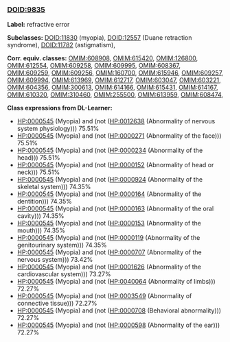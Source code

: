 
### [DOID:9835](http://purl.obolibrary.org/obo/DOID_9835)
**Label:** refractive error

**Subclasses:** [DOID:11830](http://purl.obolibrary.org/obo/DOID_11830) (myopia), [DOID:12557](http://purl.obolibrary.org/obo/DOID_12557) (Duane retraction syndrome), [DOID:11782](http://purl.obolibrary.org/obo/DOID_11782) (astigmatism), 

**Corr. equiv. classes:** [OMIM:608908](http://purl.obolibrary.org/obo/OMIM_608908), [OMIM:615420](http://purl.obolibrary.org/obo/OMIM_615420), [OMIM:126800](http://purl.obolibrary.org/obo/OMIM_126800), [OMIM:612554](http://purl.obolibrary.org/obo/OMIM_612554), [OMIM:609258](http://purl.obolibrary.org/obo/OMIM_609258), [OMIM:609995](http://purl.obolibrary.org/obo/OMIM_609995), [OMIM:608367](http://purl.obolibrary.org/obo/OMIM_608367), [OMIM:609259](http://purl.obolibrary.org/obo/OMIM_609259), [OMIM:609256](http://purl.obolibrary.org/obo/OMIM_609256), [OMIM:160700](http://purl.obolibrary.org/obo/OMIM_160700), [OMIM:615946](http://purl.obolibrary.org/obo/OMIM_615946), [OMIM:609257](http://purl.obolibrary.org/obo/OMIM_609257), [OMIM:609994](http://purl.obolibrary.org/obo/OMIM_609994), [OMIM:613969](http://purl.obolibrary.org/obo/OMIM_613969), [OMIM:612717](http://purl.obolibrary.org/obo/OMIM_612717), [OMIM:603047](http://purl.obolibrary.org/obo/OMIM_603047), [OMIM:603221](http://purl.obolibrary.org/obo/OMIM_603221), [OMIM:604356](http://purl.obolibrary.org/obo/OMIM_604356), [OMIM:300613](http://purl.obolibrary.org/obo/OMIM_300613), [OMIM:614166](http://purl.obolibrary.org/obo/OMIM_614166), [OMIM:615431](http://purl.obolibrary.org/obo/OMIM_615431), [OMIM:614167](http://purl.obolibrary.org/obo/OMIM_614167), [OMIM:610320](http://purl.obolibrary.org/obo/OMIM_610320), [OMIM:310460](http://purl.obolibrary.org/obo/OMIM_310460), [OMIM:255500](http://purl.obolibrary.org/obo/OMIM_255500), [OMIM:613959](http://purl.obolibrary.org/obo/OMIM_613959), [OMIM:608474](http://purl.obolibrary.org/obo/OMIM_608474), 

**Class expressions from DL-Learner:**

- [HP:0000545](http://purl.obolibrary.org/obo/HP_0000545) (Myopia) and (not ([HP:0012638](http://purl.obolibrary.org/obo/HP_0012638) (Abnormality of nervous system physiology))) 75.51%
- [HP:0000545](http://purl.obolibrary.org/obo/HP_0000545) (Myopia) and (not ([HP:0000271](http://purl.obolibrary.org/obo/HP_0000271) (Abnormality of the face))) 75.51%
- [HP:0000545](http://purl.obolibrary.org/obo/HP_0000545) (Myopia) and (not ([HP:0000234](http://purl.obolibrary.org/obo/HP_0000234) (Abnormality of the head))) 75.51%
- [HP:0000545](http://purl.obolibrary.org/obo/HP_0000545) (Myopia) and (not ([HP:0000152](http://purl.obolibrary.org/obo/HP_0000152) (Abnormality of head or neck))) 75.51%
- [HP:0000545](http://purl.obolibrary.org/obo/HP_0000545) (Myopia) and (not ([HP:0000924](http://purl.obolibrary.org/obo/HP_0000924) (Abnormality of the skeletal system))) 74.35%
- [HP:0000545](http://purl.obolibrary.org/obo/HP_0000545) (Myopia) and (not ([HP:0000164](http://purl.obolibrary.org/obo/HP_0000164) (Abnormality of the dentition))) 74.35%
- [HP:0000545](http://purl.obolibrary.org/obo/HP_0000545) (Myopia) and (not ([HP:0000163](http://purl.obolibrary.org/obo/HP_0000163) (Abnormality of the oral cavity))) 74.35%
- [HP:0000545](http://purl.obolibrary.org/obo/HP_0000545) (Myopia) and (not ([HP:0000153](http://purl.obolibrary.org/obo/HP_0000153) (Abnormality of the mouth))) 74.35%
- [HP:0000545](http://purl.obolibrary.org/obo/HP_0000545) (Myopia) and (not ([HP:0000119](http://purl.obolibrary.org/obo/HP_0000119) (Abnormality of the genitourinary system))) 74.35%
- [HP:0000545](http://purl.obolibrary.org/obo/HP_0000545) (Myopia) and (not ([HP:0000707](http://purl.obolibrary.org/obo/HP_0000707) (Abnormality of the nervous system))) 73.42%
- [HP:0000545](http://purl.obolibrary.org/obo/HP_0000545) (Myopia) and (not ([HP:0001626](http://purl.obolibrary.org/obo/HP_0001626) (Abnormality of the cardiovascular system))) 73.27%
- [HP:0000545](http://purl.obolibrary.org/obo/HP_0000545) (Myopia) and (not ([HP:0040064](http://purl.obolibrary.org/obo/HP_0040064) (Abnormality of limbs))) 72.27%
- [HP:0000545](http://purl.obolibrary.org/obo/HP_0000545) (Myopia) and (not ([HP:0003549](http://purl.obolibrary.org/obo/HP_0003549) (Abnormality of connective tissue))) 72.27%
- [HP:0000545](http://purl.obolibrary.org/obo/HP_0000545) (Myopia) and (not ([HP:0000708](http://purl.obolibrary.org/obo/HP_0000708) (Behavioral abnormality))) 72.27%
- [HP:0000545](http://purl.obolibrary.org/obo/HP_0000545) (Myopia) and (not ([HP:0000598](http://purl.obolibrary.org/obo/HP_0000598) (Abnormality of the ear))) 72.27%


